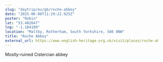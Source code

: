 ```yaml
---
slug: "daytrip/eu/gb/roche-abbey"
date: "2025-06-08T11:29:22.925Z"
poster: "Robin"
lat: "53.402647"
lng: "-1.184189"
location: "Maltby, Rotherham, South Yorkshire, S66 8NW"
title: "Roche Abbey"
external_url: https://www.english-heritage.org.uk/visit/places/roche-abbey/
---
```

Mostly-ruined Cistercian abbey